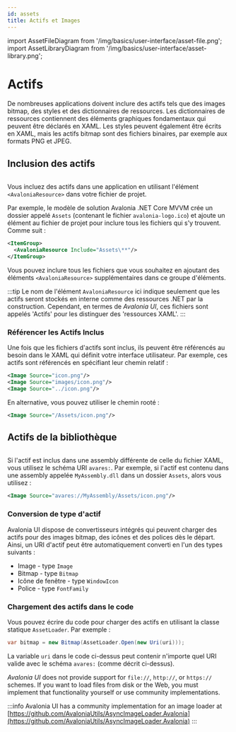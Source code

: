 ```yaml
---
id: assets
title: Actifs et Images
---
```


import AssetFileDiagram from '/img/basics/user-interface/asset-file.png';
import AssetLibraryDiagram from '/img/basics/user-interface/asset-library.png';

# Actifs

De nombreuses applications doivent inclure des actifs tels que des images bitmap, des styles et des dictionnaires de ressources. Les dictionnaires de ressources contiennent des éléments graphiques fondamentaux qui peuvent être déclarés en XAML. Les styles peuvent également être écrits en XAML, mais les actifs bitmap sont des fichiers binaires, par exemple aux formats PNG et JPEG.

## Inclusion des actifs

<img src={AssetFileDiagram} alt=''/>

Vous incluez des actifs dans une application en utilisant l'élément `<AvaloniaResource>` dans votre fichier de projet.

Par exemple, le modèle de solution Avalonia .NET Core MVVM crée un dossier appelé `Assets` (contenant le fichier `avalonia-logo.ico`) et ajoute un élément au fichier de projet pour inclure tous les fichiers qui s'y trouvent. Comme suit :

```xml
<ItemGroup>
  <AvaloniaResource Include="Assets\**"/>
</ItemGroup>
```

Vous pouvez inclure tous les fichiers que vous souhaitez en ajoutant des éléments `<AvaloniaResource>` supplémentaires dans ce groupe d'éléments.

:::tip
Le nom de l'élément `AvaloniaResource` ici indique seulement que les actifs seront stockés en interne comme des ressources .NET par la construction. Cependant, en termes de _Avalonia UI_, ces fichiers sont appelés 'Actifs' pour les distinguer des 'ressources XAML'.
:::


### Référencer les Actifs Inclus

Une fois que les fichiers d'actifs sont inclus, ils peuvent être référencés au besoin dans le XAML qui définit votre interface utilisateur. Par exemple, ces actifs sont référencés en spécifiant leur chemin relatif :

```xml
<Image Source="icon.png"/>
<Image Source="images/icon.png"/>
<Image Source="../icon.png"/>
```

En alternative, vous pouvez utiliser le chemin rooté :

```xml
<Image Source="/Assets/icon.png"/>
```

## Actifs de la bibliothèque

<img src={AssetLibraryDiagram} alt=''/>

Si l'actif est inclus dans une assembly différente de celle du fichier XAML, vous utilisez le schéma URI `avares:`. Par exemple, si l'actif est contenu dans une assembly appelée `MyAssembly.dll` dans un dossier `Assets`, alors vous utilisez :

```xml
<Image Source="avares://MyAssembly/Assets/icon.png"/>
```

### Conversion de type d'actif

Avalonia UI dispose de convertisseurs intégrés qui peuvent charger des actifs pour des images bitmap, des icônes et des polices dès le départ. Ainsi, un URI d'actif peut être automatiquement converti en l'un des types suivants :

* Image - type `Image`
* Bitmap - type `Bitmap`
* Icône de fenêtre - type `WindowIcon`
* Police - type `FontFamily`

### Chargement des actifs dans le code

Vous pouvez écrire du code pour charger des actifs en utilisant la classe statique `AssetLoader`. Par exemple :

```csharp title='C#'
var bitmap = new Bitmap(AssetLoader.Open(new Uri(uri)));
```

La variable `uri` dans le code ci-dessus peut contenir n'importe quel URI valide avec le schéma `avares:` (comme décrit ci-dessus).

_Avalonia UI_ does not provide support for `file://`, `http://`, or `https://` schemes. If you want to load files from disk or the Web, you must implement that functionality yourself or use community implementations.

:::info
Avalonia UI has a community implementation for an image loader at [https://github.com/AvaloniaUtils/AsyncImageLoader.Avalonia](https://github.com/AvaloniaUtils/AsyncImageLoader.Avalonia)
:::
